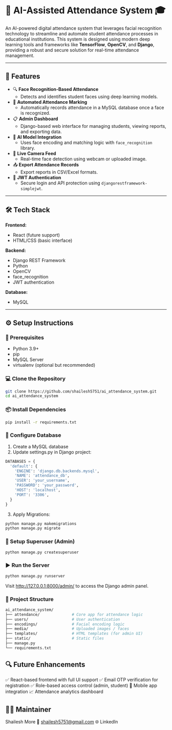 # 🧠 AI-Assisted Attendance System 🎓

An AI-powered digital attendance system that leverages facial recognition technology to streamline and automate student attendance processes in educational institutions. This system is designed using modern deep learning tools and frameworks like **TensorFlow**, **OpenCV**, and **Django**, providing a robust and secure solution for real-time attendance management.

---

## 🚀 Features

- 🔍 **Face Recognition-Based Attendance**
  - Detects and identifies student faces using deep learning models.
- 🧾 **Automated Attendance Marking**
  - Automatically records attendance in a MySQL database once a face is recognized.
- 📋 **Admin Dashboard**
  - Django-based web interface for managing students, viewing reports, and exporting data.
- 🧠 **AI Model Integration**
  - Uses face encoding and matching logic with `face_recognition` library.
- 📸 **Live Camera Feed**
  - Real-time face detection using webcam or uploaded image.
- 📤 **Export Attendance Records**
  - Export reports in CSV/Excel formats.
- 🔐 **JWT Authentication**
  - Secure login and API protection using `djangorestframework-simplejwt`.

---

## 🛠️ Tech Stack

**Frontend:**
- React (future support)
- HTML/CSS (basic interface)

**Backend:**
- Django REST Framework
- Python
- OpenCV
- face_recognition
- JWT authentication

**Database:**
- MySQL

---

## ⚙️ Setup Instructions

### 🔧 Prerequisites

- Python 3.9+
- pip
- MySQL Server
- virtualenv (optional but recommended)

### 💻 Clone the Repository

```bash
git clone https://github.com/shailesh5751/ai_attendance_system.git
cd ai_attendance_system
```

### 📦 Install Dependencies
```bash
pip install -r requirements.txt
```
### 🔧 Configure Database

1. Create a MySQL database
2. Update settings.py in Django project:

```python
DATABASES = {
  'default': {
    'ENGINE': 'django.db.backends.mysql',
    'NAME': 'attendance_db',
    'USER': 'your_username',
    'PASSWORD': 'your_password',
    'HOST': 'localhost',
    'PORT': '3306',
  }
}
```
3. Apply Migrations:

```bash
python manage.py makemigrations
python manage.py migrate
```

### 🔐 Setup Superuser (Admin)
```bash
python manage.py createsuperuser
```

### ▶️ Run the Server
```bash
python manage.py runserver
```
Visit http://127.0.0.1:8000/admin/ to access the Django admin panel.

### 📁 Project Structure
```bash
ai_attendance_system/
├── attendance/              # Core app for attendance logic
├── users/                   # User authentication
├── encodings/               # Facial encoding logic
├── media/                   # Uploaded images / faces
├── templates/               # HTML templates (for admin UI)
├── static/                  # Static files
├── manage.py
└── requirements.txt
```

## 🔍 Future Enhancements
✅ React-based frontend with full UI support
✅ Email OTP verification for registration
✅ Role-based access control (admin, student)
📲 Mobile app integration
📈 Attendance analytics dashboard


## 🙋‍♂️ Maintainer
Shailesh More
📧 shailesh5751@gmail.com
🌐 LinkedIn
